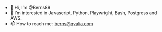 - 👋 Hi, I’m @Berns89
- 👀 I’m interested in Javascript, Python, Playwright, Bash, Postgress and AWS.
- 📫 How to reach me: berns@qvalia.com

<!---
Berns89/Berns89 is a ✨ special ✨ repository because its `README.md` (this file) appears on your GitHub profile.
You can click the Preview link to take a look at your changes.
--->
